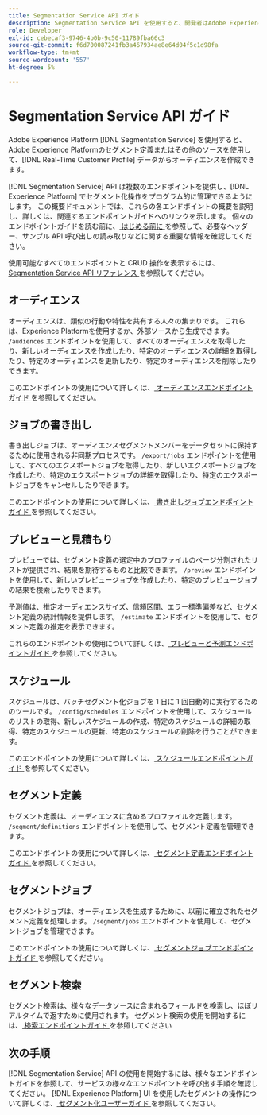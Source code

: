 ```yaml
---
title: Segmentation Service API ガイド
description: Segmentation Service API を使用すると、開発者はAdobe Experience Platformのセグメント化操作をプログラムで管理できます。 このガイドに従って、API を使用した主な操作の実行方法を学習します。
role: Developer
exl-id: cebecaf3-9746-4b0b-9c50-11789fba66c3
source-git-commit: f6d700087241fb3a467934ae8e64d04f5c1d98fa
workflow-type: tm+mt
source-wordcount: '557'
ht-degree: 5%

---
```


# Segmentation Service API ガイド

Adobe Experience Platform [!DNL Segmentation Service] を使用すると、Adobe Experience Platformのセグメント定義またはその他のソースを使用して、[!DNL Real-Time Customer Profile] データからオーディエンスを作成できます。

[!DNL Segmentation Service] API は複数のエンドポイントを提供し、[!DNL Experience Platform] でセグメント化操作をプログラム的に管理できるようにします。 この概要ドキュメントでは、これらの各エンドポイントの概要を説明し、詳しくは、関連するエンドポイントガイドへのリンクを示します。 個々のエンドポイントガイドを読む前に、[ はじめる前に ](./getting-started.md) を参照して、必要なヘッダー、サンプル API 呼び出しの読み取りなどに関する重要な情報を確認してください。

使用可能なすべてのエンドポイントと CRUD 操作を表示するには、[Segmentation Service API リファレンス ](https://www.adobe.io/experience-platform-apis/references/segmentation/) を参照してください。

## オーディエンス

オーディエンスは、類似の行動や特性を共有する人々の集まりです。 これらは、Experience Platformを使用するか、外部ソースから生成できます。 `/audiences` エンドポイントを使用して、すべてのオーディエンスを取得したり、新しいオーディエンスを作成したり、特定のオーディエンスの詳細を取得したり、特定のオーディエンスを更新したり、特定のオーディエンスを削除したりできます。

このエンドポイントの使用について詳しくは、[ オーディエンスエンドポイントガイド ](./audiences.md) を参照してください。

## ジョブの書き出し

書き出しジョブは、オーディエンスセグメントメンバーをデータセットに保持するために使用される非同期プロセスです。 `/export/jobs` エンドポイントを使用して、すべてのエクスポートジョブを取得したり、新しいエクスポートジョブを作成したり、特定のエクスポートジョブの詳細を取得したり、特定のエクスポートジョブをキャンセルしたりできます。

このエンドポイントの使用について詳しくは、[ 書き出しジョブエンドポイントガイド ](./export-jobs.md) を参照してください。

## プレビューと見積もり

プレビューでは、セグメント定義の選定中のプロファイルのページ分割されたリストが提供され、結果を期待するものと比較できます。 `/preview` エンドポイントを使用して、新しいプレビュージョブを作成したり、特定のプレビュージョブの結果を検索したりできます。

予測値は、推定オーディエンスサイズ、信頼区間、エラー標準偏差など、セグメント定義の統計情報を提供します。 `/estimate` エンドポイントを使用して、セグメント定義の推定を表示できます。

これらのエンドポイントの使用について詳しくは、[ プレビューと予測エンドポイントガイド ](./previews-and-estimates.md) を参照してください。

## スケジュール

スケジュールは、バッチセグメント化ジョブを 1 日に 1 回自動的に実行するためのツールです。 `/config/schedules` エンドポイントを使用して、スケジュールのリストの取得、新しいスケジュールの作成、特定のスケジュールの詳細の取得、特定のスケジュールの更新、特定のスケジュールの削除を行うことができます。

このエンドポイントの使用について詳しくは、[ スケジュールエンドポイントガイド ](./schedules.md) を参照してください。

## セグメント定義

セグメント定義は、オーディエンスに含めるプロファイルを定義します。 `/segment/definitions` エンドポイントを使用して、セグメント定義を管理できます。

このエンドポイントの使用について詳しくは、[ セグメント定義エンドポイントガイド ](./segment-definitions.md) を参照してください。

## セグメントジョブ

セグメントジョブは、オーディエンスを生成するために、以前に確立されたセグメント定義を処理します。 `/segment/jobs` エンドポイントを使用して、セグメントジョブを管理できます。

このエンドポイントの使用について詳しくは、[ セグメントジョブエンドポイントガイド ](./segment-jobs.md) を参照してください。

## セグメント検索

セグメント検索は、様々なデータソースに含まれるフィールドを検索し、ほぼリアルタイムで返すために使用されます。 セグメント検索の使用を開始するには、[ 検索エンドポイントガイド ](segment-search.md) を参照してください

## 次の手順

[!DNL Segmentation Service] API の使用を開始するには、様々なエンドポイントガイドを参照して、サービスの様々なエンドポイントを呼び出す手順を確認してください。 [!DNL Experience Platform] UI を使用したセグメントの操作について詳しくは、[ セグメント化ユーザーガイド ](../ui/overview.md) を参照してください。
